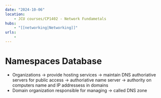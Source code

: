 ```yaml
---
date: "2024-10-06"
location: 
    - JCU courses/CP1402 - Network Fundametals
hubs: 
    - "[[networking|Networking]]"
urls:
    - 
---
```


# Namespaces Database
+ Organizations -> provide hosting services -> maintain DNS authoriative servers for public access
-> authoriative name server -> authority on computers name and IP addressess in domains
+ Domain organization responsible for managing -> called DNS zone

